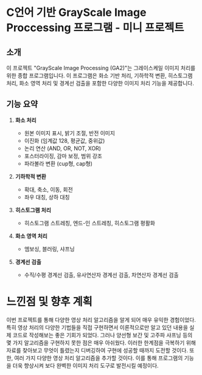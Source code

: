 # C언어 기반 GrayScale Image Proccessing 프로그램 - 미니 프로젝트

## 소개

이 프로젝트 "GrayScale Image Processing (GA2)"는 그레이스케일 이미지 처리를 위한 종합 프로그램입니다. 이 프로그램은 화소 기반 처리, 기하학적 변환, 히스토그램 처리, 화소 영역 처리 및 경계선 검출을 포함한 다양한 이미지 처리 기능을 제공합니다.

## 기능 요약

1. **화소 처리**
   - 원본 이미지 표시, 밝기 조절, 반전 이미지
   - 이진화 (임계값 128, 평균값, 중위값)
   - 논리 연산 (AND, OR, NOT, XOR)
   - 포스터라이징, 감마 보정, 범위 강조
   - 파라볼라 변환 (cup형, cap형)

2. **기하학적 변환**
   - 확대, 축소, 이동, 회전
   - 좌우 대칭, 상하 대칭

3. **히스토그램 처리**
   - 히스토그램 스트레칭, 엔드-인 스트레칭, 히스토그램 평활화

4. **화소 영역 처리**
   - 엠보싱, 블러링, 샤프닝

5. **경계선 검출**
   - 수직/수평 경계선 검출, 유사연산자 경계선 검출, 차연산자 경계선 검출

# 느낀점 및 향후 계획

이번 프로젝트를 통해 다양한 영상 처리 알고리즘을 알게 되어 매우 유익한 경험이었다. 특히 영상 처리의 다양한 기법들을 직접 구현하면서 이론적으로만 알고 있던 내용을 실제 코드로 작성해보는 좋은 기회가 되었다. 그러나 양선형 보간 및 고주파 샤프닝 등의 몇 가지 알고리즘을 구현하지 못한 점은 매우 아쉬웠다. 이러한 한계점을 극복하기 위해 자료를 찾아보고 무엇이 틀렸는지 디버깅하여 구현에 성공할 때까지 도전할 것이다. 또한, 여러 가지 다양한 영상 처리 알고리즘을 추가할 것이다. 이를 통해 프로그램의 기능을 더욱 향상시켜 보다 완벽한 이미지 처리 도구로 발전시킬 예정이다.
